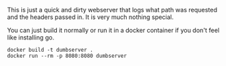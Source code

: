 This is just a quick and dirty webserver that logs what path was requested and the headers passed in. It is very much nothing special.

You can just build it normally or run it in a docker container if you don't feel like installing go.

```
docker build -t dumbserver .
docker run --rm -p 8080:8080 dumbserver
```